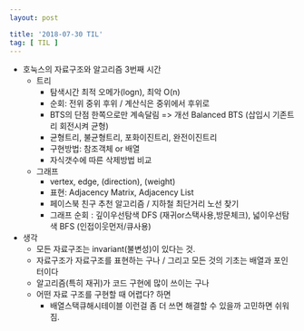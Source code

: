 ```yaml
---
layout: post

title: '2018-07-30 TIL'
tag: [ TIL ]
---
```


* 호눅스의 자료구조와 알고리즘 3번째 시간
  * 트리
    * 탐색시간 최적 오메가(logn), 최악 O(n)
    * 순회: 전위 중위 후위 / 계산식은 중위에서 후위로
    * BTS의 단점 한쪽으로만 계속달림 => 개선 Balanced BTS (삽입시 기존트리 회전시켜 균형)
    * 균형트리, 불균형트리, 포화이진트리, 완전이진트리
    * 구현방법: 참조객체 or 배열
    * 자식갯수에 따른 삭제방법 비교
  * 그래프
    * vertex, edge, (direction), (weight)
    * 표현: Adjacency Matrix, Adjacency List
    * 페이스북 친구 추천 알고리즘 / 지하철 최단거리 노선 찾기
    * 그래프 순회 : 깊이우선탐색 DFS (재귀or스택사용,방문체크), 넓이우선탐색 BFS (인접이웃먼저/큐사용)
* 생각
  * 모든 자료구조는 invariant(불변성)이 있다는 것.
  * 자료구조가 자료구조를 표현하는 구나 / 그리고 모든 것의 기초는 배열과 포인터이다
  * 알고리즘(특히 재귀)가 코드 구현에 많이 쓰이는 구나
  * 어떤 자료 구조를 구현할 때 어렵다? 하면
    * 배열스택큐해시테이블 이런걸 좀 더 쓰면 해결할 수 있을까 고민하면 쉬워짐.

